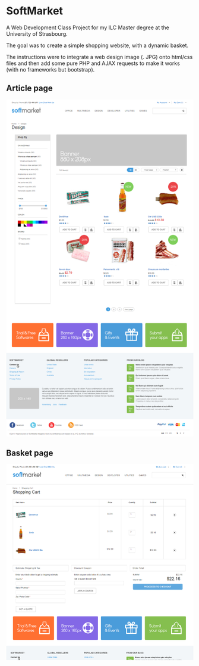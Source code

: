 # SoftMarket
A Web Development Class Project for my ILC Master degree at the University of Strasbourg.


The goal was to create a simple shopping website, with a dynamic basket.

The instructions were to integrate a web design image (. JPG) onto html/css files and then add some pure PHP and AJAX requests to make it works (with no frameworks but bootstrap).

## Article page

![alt=screenshot1](https://github.com/LaCreArthur/SoftMarket/blob/master/2018-02-08.png)

## Basket page

![alt=screenshot1](https://github.com/LaCreArthur/SoftMarket/blob/master/2018-02-08%20(1).png)

